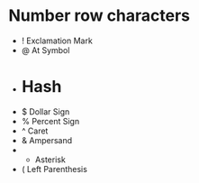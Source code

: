 # Number row characters
- ! Exclamation Mark
- @ At Symbol
- # Hash
- $ Dollar Sign
- % Percent Sign
- ^ Caret
- & Ampersand
- * Asterisk
- ( Left Parenthesis
  
  



